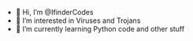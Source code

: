 - 👋 Hi, I’m @IfinderCodes
- 👀 I’m interested in Viruses and Trojans
- 🌱 I’m currently learning Python code and other stuff

<!---
IfinderCodes/IfinderCodes is a ✨ special ✨ repository because its `README.md` (this file) appears on your GitHub profile.
You can click the Preview link to take a look at your changes.
--->
